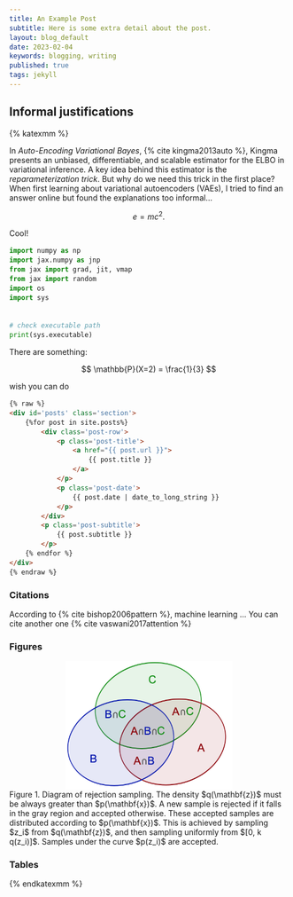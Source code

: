 ```yaml
---
title: An Example Post
subtitle: Here is some extra detail about the post.
layout: blog_default
date: 2023-02-04
keywords: blogging, writing
published: true
tags: jekyll
---
```



## Informal justifications

{% katexmm %}

In _Auto-Encoding Variational Bayes_, {% cite kingma2013auto %}, Kingma presents an
unbiased, differentiable, and scalable estimator for the ELBO in variational inference.
A key idea behind this estimator is the _reparameterization trick_. But why do we need 
this trick in the first place? When first learning about variational autoencoders 
(VAEs), I tried to find an answer online but found the explanations too informal...


$$
e = mc^2. \tag{1}
$$


Cool!

```python
import numpy as np
import jax.numpy as jnp
from jax import grad, jit, vmap
from jax import random
import os
import sys


# check executable path
print(sys.executable)
```

There are something: 

$$
\mathbb{P}(X=2) = \frac{1}{3}
$$

wish you can do 

```html
{% raw %}
<div id='posts' class='section'>
    {%for post in site.posts%}
        <div class='post-row'>
            <p class='post-title'>
                <a href="{{ post.url }}">
                    {{ post.title }}
                </a>
            </p>
            <p class='post-date'>
                {{ post.date | date_to_long_string }}
            </p>
        </div>
        <p class='post-subtitle'>
            {{ post.subtitle }}
        </p>
    {% endfor %}
</div>
{% endraw %}
```

### Citations

According to {% cite bishop2006pattern %}, machine learning ... You can
cite another one {% cite vaswani2017attention %}


### Figures

<div class='figure'>
    <img src="/images/inclusion-exclusion.png"
         alt="A demo figure"
         style="width: 60%; display: block; margin: 0 auto;"/>
    <div class='caption'>
        <span class='caption-label'>Figure 1.</span> Diagram of rejection sampling. The 
        density $q(\mathbf{z})$ must be always greater than $p(\mathbf{x})$. A new sample 
        is rejected if it falls in the gray region and accepted otherwise. These accepted 
        samples are distributed according to $p(\mathbf{x})$. This is achieved by sampling 
        $z_i$ from $q(\mathbf{z})$, and then sampling uniformly from $[0, k q(z_i)]$. 
        Samples under the curve $p(z_i)$ are accepted.
    </div>
</div>


### Tables




{% endkatexmm %}